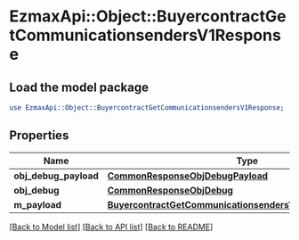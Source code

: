 # EzmaxApi::Object::BuyercontractGetCommunicationsendersV1Response

## Load the model package
```perl
use EzmaxApi::Object::BuyercontractGetCommunicationsendersV1Response;
```

## Properties
Name | Type | Description | Notes
------------ | ------------- | ------------- | -------------
**obj_debug_payload** | [**CommonResponseObjDebugPayload**](CommonResponseObjDebugPayload.md) |  | 
**obj_debug** | [**CommonResponseObjDebug**](CommonResponseObjDebug.md) |  | [optional] 
**m_payload** | [**BuyercontractGetCommunicationsendersV1ResponseMPayload**](BuyercontractGetCommunicationsendersV1ResponseMPayload.md) |  | 

[[Back to Model list]](../README.md#documentation-for-models) [[Back to API list]](../README.md#documentation-for-api-endpoints) [[Back to README]](../README.md)


